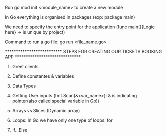 Run go mod init <module_name> to create a new module

In Go everything is organised in packages (exp: package main)

We need to specify the entry point for the application (func main(){Logic here} => is unique by project)

Command to run a go file: go run <file_name.go>

************************** STEPS FOR CREATING OUR TICKETS BOOKING APP ****************************** 

1) Greet clients

2) Define constantes & variables

3) Data Types

4) Getting User inputs (fmt.Scan(&<var_name>): & is indicating pointer(also called special variable in Go))

5) Arrays vs Slices (Dynamic array)

5) Loops: In Go we have only one type of loops: for

6) If...Else